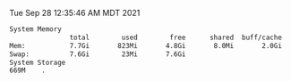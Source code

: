 Tue Sep 28 12:35:46 AM MDT 2021
```bash
System Memory
               total        used        free      shared  buff/cache   available
Mem:           7.7Gi       823Mi       4.8Gi       8.0Mi       2.0Gi       6.5Gi
Swap:          7.6Gi        23Mi       7.6Gi
System Storage
669M	.
```
```bash
